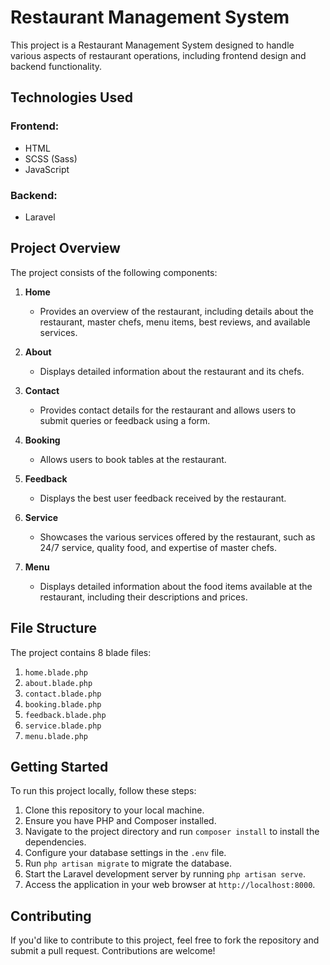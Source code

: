 # Restaurant Management System

This project is a Restaurant Management System designed to handle various aspects of restaurant operations, including frontend design and backend functionality.

## Technologies Used

### Frontend:
- HTML
- SCSS (Sass)
- JavaScript

### Backend:
- Laravel

## Project Overview

The project consists of the following components:

1. **Home**
   - Provides an overview of the restaurant, including details about the restaurant, master chefs, menu items, best reviews, and available services.

2. **About**
   - Displays detailed information about the restaurant and its chefs.

3. **Contact**
   - Provides contact details for the restaurant and allows users to submit queries or feedback using a form.

4. **Booking**
   - Allows users to book tables at the restaurant.

5. **Feedback**
   - Displays the best user feedback received by the restaurant.

6. **Service**
   - Showcases the various services offered by the restaurant, such as 24/7 service, quality food, and expertise of master chefs.

7. **Menu**
   - Displays detailed information about the food items available at the restaurant, including their descriptions and prices.

## File Structure

The project contains 8 blade files:

1. `home.blade.php`
2. `about.blade.php`
3. `contact.blade.php`
4. `booking.blade.php`
5. `feedback.blade.php`
6. `service.blade.php`
7. `menu.blade.php`

## Getting Started

To run this project locally, follow these steps:

1. Clone this repository to your local machine.
2. Ensure you have PHP and Composer installed.
3. Navigate to the project directory and run `composer install` to install the dependencies.
4. Configure your database settings in the `.env` file.
5. Run `php artisan migrate` to migrate the database.
6. Start the Laravel development server by running `php artisan serve`.
7. Access the application in your web browser at `http://localhost:8000`.

## Contributing

If you'd like to contribute to this project, feel free to fork the repository and submit a pull request. Contributions are welcome!


